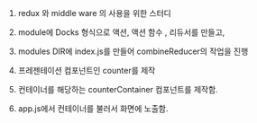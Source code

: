 1. redux 와 middle ware 의 사용을 위한 스터디

2. module에 Docks 형식으로 액션, 액션 함수 , 리듀서를 만들고,

3. modules DIR에 index.js를 만들어 combineReducer의 작업을 진행

4. 프레젠테이션 컴포넌트인 counter를 제작

5. 컨테이너를 해당하는 counterContainer 컴포넌트를 제작함.

6. app.js에서 컨테이너를 불러서 화면에 노출함.